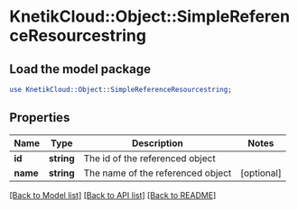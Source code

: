 # KnetikCloud::Object::SimpleReferenceResourcestring

## Load the model package
```perl
use KnetikCloud::Object::SimpleReferenceResourcestring;
```

## Properties
Name | Type | Description | Notes
------------ | ------------- | ------------- | -------------
**id** | **string** | The id of the referenced object | 
**name** | **string** | The name of the referenced object | [optional] 

[[Back to Model list]](../README.md#documentation-for-models) [[Back to API list]](../README.md#documentation-for-api-endpoints) [[Back to README]](../README.md)


